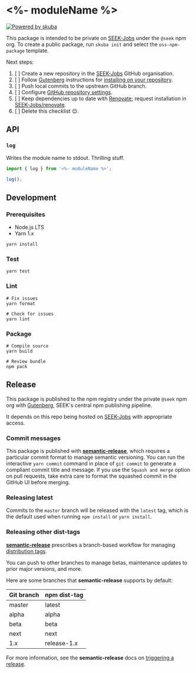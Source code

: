 # <%- moduleName %>

[![Powered by skuba](https://img.shields.io/badge/🤿%20skuba-powered-009DC4)](https://github.com/seek-oss/skuba)

This package is intended to be private on [SEEK-Jobs] under the `@seek` npm org.
To create a public package,
run `skuba init` and select the `oss-npm-package` template.

Next steps:

1. [ ] Create a new repository in the [SEEK-Jobs] GitHub organisation.
2. [ ] Follow [Gutenberg] instructions for [installing on your repository].
3. [ ] Push local commits to the upstream GitHub branch.
4. [ ] Configure [GitHub repository settings].
5. [ ] Keep dependencies up to date with [Renovate];
       request installation in [SEEK-Jobs/renovate].
6. [ ] Delete this checklist 😌.

## API

### `log`

Writes the module name to stdout.
Thrilling stuff.

```typescript
import { log } from '<%- moduleName %>';

log();
```

## Development

### Prerequisites

- Node.js LTS
- Yarn 1.x

```shell
yarn install
```

### Test

```shell
yarn test
```

### Lint

```shell
# Fix issues
yarn format

# Check for issues
yarn lint
```

### Package

```shell
# Compile source
yarn build

# Review bundle
npm pack
```

## Release

This package is published to the npm registry under the private `@seek` npm org with [Gutenberg], SEEK's central npm publishing pipeline.

It depends on this repo being hosted on [SEEK-Jobs] with appropriate access.

### Commit messages

This package is published with **[semantic-release]**, which requires a particular commit format to manage semantic versioning.
You can run the interactive `yarn commit` command in place of `git commit` to generate a compliant commit title and message.
If you use the `Squash and merge` option on pull requests, take extra care to format the squashed commit in the GitHub UI before merging.

### Releasing latest

Commits to the `master` branch will be released with the `latest` tag,
which is the default used when running `npm install` or `yarn install`.

### Releasing other dist-tags

**[semantic-release]** prescribes a branch-based workflow for managing [distribution tags].

You can push to other branches to manage betas, maintenance updates to prior major versions, and more.

Here are some branches that **semantic-release** supports by default:

| Git branch | npm dist-tag |
| :--------- | :----------- |
| master     | latest       |
| alpha      | alpha        |
| beta       | beta         |
| next       | next         |
| 1.x        | release-1.x  |

For more information, see the **semantic-release** docs on [triggering a release].

[distribution tags]: https://docs.npmjs.com/adding-dist-tags-to-packages
[github repository settings]: https://github.com/<%-orgName%>/<%-repoName%>/settings
[gutenberg]: https://github.com/SEEK-Jobs/gutenberg
[installing on your repository]: https://github.com/SEEK-Jobs/gutenberg#installing-on-your-repository
[renovate]: https://github.com/apps/renovate
[seek-jobs]: https://github.com/orgs/seek-jobs/sso
[seek-jobs/renovate]: https://github.com/SEEK-Jobs/renovate
[semantic-release]: https://github.com/semantic-release/semantic-release
[triggering a release]: https://github.com/semantic-release/semantic-release/#triggering-a-release
